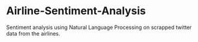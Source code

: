 # Airline-Sentiment-Analysis
Sentiment analysis using Natural Language Processing on scrapped twitter data from the airlines.
